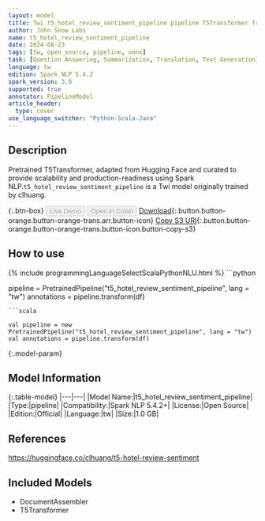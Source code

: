 ```yaml
---
layout: model
title: Twi t5_hotel_review_sentiment_pipeline pipeline T5Transformer from clhuang
author: John Snow Labs
name: t5_hotel_review_sentiment_pipeline
date: 2024-08-23
tags: [tw, open_source, pipeline, onnx]
task: [Question Answering, Summarization, Translation, Text Generation]
language: tw
edition: Spark NLP 5.4.2
spark_version: 3.0
supported: true
annotator: PipelineModel
article_header:
  type: cover
use_language_switcher: "Python-Scala-Java"
---
```


## Description

Pretrained T5Transformer, adapted from Hugging Face and curated to provide scalability and production-readiness using Spark NLP.`t5_hotel_review_sentiment_pipeline` is a Twi model originally trained by clhuang.

{:.btn-box}
<button class="button button-orange" disabled>Live Demo</button>
<button class="button button-orange" disabled>Open in Colab</button>
[Download](https://s3.amazonaws.com/auxdata.johnsnowlabs.com/public/models/t5_hotel_review_sentiment_pipeline_tw_5.4.2_3.0_1724419404033.zip){:.button.button-orange.button-orange-trans.arr.button-icon}
[Copy S3 URI](s3://auxdata.johnsnowlabs.com/public/models/t5_hotel_review_sentiment_pipeline_tw_5.4.2_3.0_1724419404033.zip){:.button.button-orange.button-orange-trans.button-icon.button-copy-s3}

## How to use



<div class="tabs-box" markdown="1">
{% include programmingLanguageSelectScalaPythonNLU.html %}
```python

pipeline = PretrainedPipeline("t5_hotel_review_sentiment_pipeline", lang = "tw")
annotations =  pipeline.transform(df)   

```
```scala

val pipeline = new PretrainedPipeline("t5_hotel_review_sentiment_pipeline", lang = "tw")
val annotations = pipeline.transform(df)

```
</div>

{:.model-param}
## Model Information

{:.table-model}
|---|---|
|Model Name:|t5_hotel_review_sentiment_pipeline|
|Type:|pipeline|
|Compatibility:|Spark NLP 5.4.2+|
|License:|Open Source|
|Edition:|Official|
|Language:|tw|
|Size:|1.0 GB|

## References

https://huggingface.co/clhuang/t5-hotel-review-sentiment

## Included Models

- DocumentAssembler
- T5Transformer